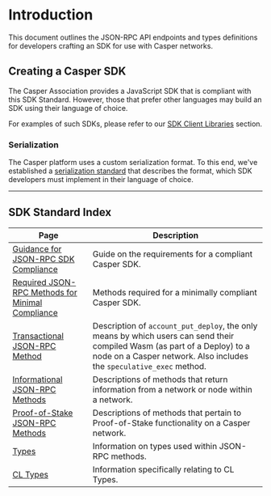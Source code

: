 # Introduction

This document outlines the JSON-RPC API endpoints and types definitions for developers crafting an SDK for use with Casper networks.

## Creating a Casper SDK

The Casper Association provides a JavaScript SDK that is compliant with this SDK Standard. However, those that prefer other languages may build an SDK using their language of choice.

For examples of such SDKs, please refer to our [SDK Client Libraries](/developers/dapps/sdk/index.md) section.

### Serialization

The Casper platform uses a custom serialization format. To this end, we've established a [serialization standard](/design/serialization-standard/) that describes the format, which SDK developers must implement in their language of choice.

-------

## SDK Standard Index

|Page|Description|
|----|-----------|
|[Guidance for JSON-RPC SDK Compliance](/developers/json-rpc/guidance.md)|Guide on the requirements for a compliant Casper SDK.|
|[Required JSON-RPC Methods for Minimal Compliance](/developers/json-rpc/minimal-compliance.md)|Methods required for a minimally compliant Casper SDK.|
|[Transactional JSON-RPC Method](/developers/json-rpc/json-rpc-transactional.md)|Description of `account_put_deploy`, the only means by which users can send their compiled Wasm (as part of a Deploy) to a node on a Casper network. Also includes the `speculative_exec` method.|
|[Informational JSON-RPC Methods](/developers/json-rpc/json-rpc-informational.md)|Descriptions of methods that return information from a network or node within a network.|
|[Proof-of-Stake JSON-RPC Methods](/developers/json-rpc/json-rpc-pos.md)|Descriptions of methods that pertain to Proof-of-Stake functionality on a Casper network.|
|[Types](/developers/json-rpc/types_chain.md)|Information on types used within JSON-RPC methods.|
|[CL Types](/developers/json-rpc/types_cl.md)|Information specifically relating to CL Types.|
